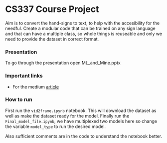 # CS337 Course Project 

Aim is to convert the hand-signs to text, to help with the accesibility for the needful.
Create a modular code that can be trained on any sign language and that can have a multiple class, so whole things is reuseable and only we need to provide 
the dataset in correct format.

### Presentation 
To go through the presentation open ML\_and\_Mine.pptx

### Important links
- For the medium [article](https://medium.com/howtoai/video-classification-with-cnn-rnn-and-pytorch-abe2f9ee031)


### How to run 
First run the `vid2frame.ipynb` notebook. This will download the dataset as well as make the dataset ready for the model. Finally run the `Final_model_file.ipynb`, we have multiplexed two models here so change the variable `model_type` to run the desired model.

Also sufficient comments are in the code to understand the notebook better.

